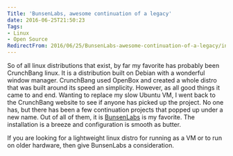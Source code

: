 ```yaml
---
Title: 'BunsenLabs, awesome continuation of a legacy'
date: 2016-06-25T21:50:23
Tags:
- Linux
- Open Source
RedirectFrom: 2016/06/25/BunsenLabs-awesome-continuation-of-a-legacy/index.html
---
```


So of all linux distributions that exist, by far my favorite has probably been CrunchBang linux. It is a distribution built on Debian with a wonderful window manager. CrunchBang used OpenBox and created a whole distro that was built around its speed an simplicity. However, as all good things it came to and end. Wanting to replace my slow Ubuntu VM, I went back to the CrunchBang website to see if anyone has picked up the project. No one has, but there has been a few continuation projects that popped up under a new name. Out of all of them, it is [BunsenLabs](https://www.bunsenlabs.org) is my favorite. The installation is a breeze and configuration is smooth as butter.

If you are looking for a lightweight linux distro for running as a VM or to run on older hardware, then give BunsenLabs a consideration.
